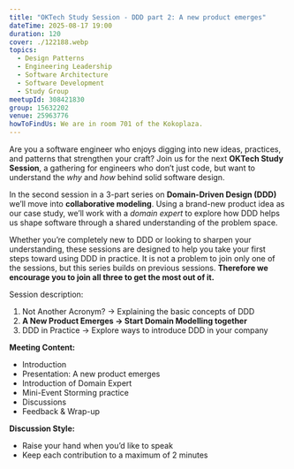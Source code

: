 ```yaml
---
title: "OKTech Study Session - DDD part 2: A new product emerges"
dateTime: 2025-08-17 19:00
duration: 120
cover: ./122188.webp
topics:
  - Design Patterns
  - Engineering Leadership
  - Software Architecture
  - Software Development
  - Study Group
meetupId: 308421830
group: 15632202
venue: 25963776
howToFindUs: We are in room 701 of the Kokoplaza.
---
```


Are you a software engineer who enjoys digging into new ideas, practices, and patterns that strengthen your craft? Join us for the next **OKTech Study Session**, a gathering for engineers who don’t just code, but want to understand the *why* and *how* behind solid software design.

In the second session in a 3-part series on **Domain-Driven Design (DDD)** we’ll move into **collaborative modeling**. Using a brand-new product idea as our case study, we’ll work with a *domain expert* to explore how DDD helps us shape software through a shared understanding of the problem space.

Whether you’re completely new to DDD or looking to sharpen your understanding, these sessions are designed to help you take your first steps toward using DDD in practice. It is not a problem to join only one of the sessions, but this series builds on previous sessions. **Therefore we encourage you to join all three to get the most out of it.**

Session description:

1. Not Another Acronym? -> Explaining the basic concepts of DDD
2. **A New Product Emerges -> Start Domain Modelling together**
3. DDD in Practice -> Explore ways to introduce DDD in your company

**Meeting Content:**

* Introduction
* Presentation: A new product emerges
* Introduction of Domain Expert
* Mini-Event Storming practice
* Discussions
* Feedback & Wrap-up

**Discussion Style:**

* Raise your hand when you’d like to speak
* Keep each contribution to a maximum of 2 minutes
